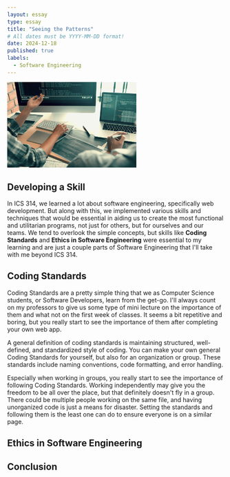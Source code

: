 ```yaml
---
layout: essay
type: essay
title: "Seeing the Patterns"
# All dates must be YYYY-MM-DD format!
date: 2024-12-18
published: true
labels:
  - Software Engineering
---
```


<img width="300px" class="rounded float-start pe-4" src="../img/swe.png">

## Developing a Skill
In ICS 314, we learned a lot about software engineering, specifically web development. But along with this, we implemented various skills and techniques that would be essential in aiding us to create the most functional and utilitarian programs, not just for others, but for ourselves and our teams. We tend to overlook the simple concepts, but skills like **Coding Standards** and **Ethics in Software Engineering** were essential to my learning and are just a couple parts of Software Engineering that I'll take with me beyond ICS 314. 
## Coding Standards
Coding Standards are a pretty simple thing that we as Computer Science students, or Software Developers, learn from the get-go. I'll always count on my professors to give us some type of mini lecture on the importance of them and what not on the first week of classes. It seems a bit repetitive and boring, but you really start to see the importance of them after completing your own web app. 

A general definition of coding standards is maintaining structured, well-defined, and standardized style of coding. You can make your own general Coding Standards for yourself, but also for an organization or group. These standards include naming conventions, code formatting, and error handling.

Especially when working in groups, you really start to see the importance of following Coding Standards. Working independently may give you the freedom to be all over the place, but that definitely doesn't fly in a group. There could be multiple people working on the same file, and having unorganized code is just a means for disaster. Setting the standards and following them is the least one can do to ensure everyone is on a similar page.
## Ethics in Software Engineering

## Conclusion

